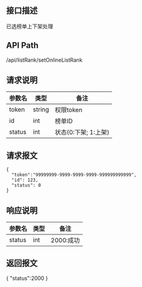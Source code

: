 ## 接口描述
已选榜单上下架处理
## API Path
/api/listRank/setOnlineListRank
## 请求说明
|参数名   |类型    |备注             |
|---------|--------|-----------------|
|token    |string  |权限token        |
|id       |int     |榜单ID           |
|status   |int  |状态(0:下架; 1:上架)      |
## 请求报文
    { 
      "token":"99999999-9999-9999-9999-999999999999",
      "id": 123,
      "status": 0
    }
    
## 响应说明
|参数名   |类型    |备注             |
|---------|--------|-----------------|
|status   |int     |2000:成功        |
## 返回报文
  {
    "status":2000 
  }